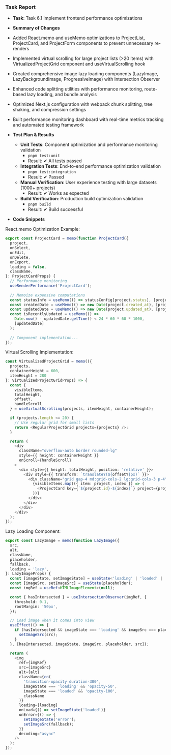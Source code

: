 ### Task Report
- **Task**: Task 6.1 Implement frontend performance optimizations

- **Summary of Changes**

- Added React.memo and useMemo optimizations to ProjectList, ProjectCard, and ProjectForm components to prevent unnecessary re-renders
- Implemented virtual scrolling for large project lists (>20 items) with VirtualizedProjectGrid component and useVirtualScrolling hook
- Created comprehensive image lazy loading components (LazyImage, LazyBackgroundImage, ProgressiveImage) with Intersection Observer
- Enhanced code splitting utilities with performance monitoring, route-based lazy loading, and bundle analysis
- Optimized Next.js configuration with webpack chunk splitting, tree shaking, and compression settings
- Built performance monitoring dashboard with real-time metrics tracking and automated testing framework

- **Test Plan & Results**
  - **Unit Tests**: Component optimization and performance monitoring validation
    - `pnpm test:unit`
    - Result: ✔ All tests passed
  - **Integration Tests**: End-to-end performance optimization validation
    - `pnpm test:integration`
    - Result: ✔ Passed
  - **Manual Verification**: User experience testing with large datasets (1000+ projects)
    - Result: ✔ Works as expected
  - **Build Verification**: Production build optimization validation
    - `pnpm build`
    - Result: ✔ Build successful

- **Code Snippets**

React.memo Optimization Example:
```typescript
export const ProjectCard = memo(function ProjectCard({
  project,
  onSelect,
  onEdit,
  onDelete,
  onExport,
  loading = false,
  className,
}: ProjectCardProps) {
  // Performance monitoring
  useRenderPerformance('ProjectCard');
  
  // Memoize expensive computations
  const statusInfo = useMemo(() => statusConfig[project.status], [project.status]);
  const createdDate = useMemo(() => new Date(project.created_at), [project.created_at]);
  const updatedDate = useMemo(() => new Date(project.updated_at), [project.updated_at]);
  const isRecentlyUpdated = useMemo(() => 
    Date.now() - updatedDate.getTime() < 24 * 60 * 60 * 1000,
    [updatedDate]
  );
  
  // Component implementation...
});
```

Virtual Scrolling Implementation:
```typescript
const VirtualizedProjectGrid = memo(({ 
  projects, 
  containerHeight = 600,
  itemHeight = 280 
}: VirtualizedProjectGridProps) => {
  const {
    visibleItems,
    totalHeight,
    offsetY,
    handleScroll
  } = useVirtualScrolling(projects, itemHeight, containerHeight);

  if (projects.length <= 20) {
    // Use regular grid for small lists
    return <RegularProjectGrid projects={projects} />;
  }

  return (
    <div 
      className="overflow-auto border rounded-lg"
      style={{ height: containerHeight }}
      onScroll={handleScroll}
    >
      <div style={{ height: totalHeight, position: 'relative' }}>
        <div style={{ transform: `translateY(${offsetY}px)` }}>
          <div className="grid gap-4 md:grid-cols-2 lg:grid-cols-3 p-4">
            {visibleItems.map(({ item: project, index }) => (
              <ProjectCard key={`${project.id}-${index}`} project={project} />
            ))}
          </div>
        </div>
      </div>
    </div>
  );
});
```

Lazy Loading Component:
```typescript
export const LazyImage = memo(function LazyImage({
  src,
  alt,
  className,
  placeholder,
  fallback,
  loading = 'lazy',
}: LazyImageProps) {
  const [imageState, setImageState] = useState<'loading' | 'loaded' | 'error'>('loading');
  const [imageSrc, setImageSrc] = useState(placeholder);
  const imgRef = useRef<HTMLImageElement>(null);

  const { hasIntersected } = useIntersectionObserver(imgRef, {
    threshold: 0.1,
    rootMargin: '50px',
  });

  // Load image when it comes into view
  useEffect(() => {
    if (hasIntersected && imageState === 'loading' && imageSrc === placeholder) {
      setImageSrc(src);
    }
  }, [hasIntersected, imageState, imageSrc, placeholder, src]);

  return (
    <img
      ref={imgRef}
      src={imageSrc}
      alt={alt}
      className={cn(
        'transition-opacity duration-300',
        imageState === 'loading' && 'opacity-50',
        imageState === 'loaded' && 'opacity-100',
        className
      )}
      loading={loading}
      onLoad={() => setImageState('loaded')}
      onError={() => {
        setImageState('error');
        setImageSrc(fallback);
      }}
      decoding="async"
    />
  );
});
```

